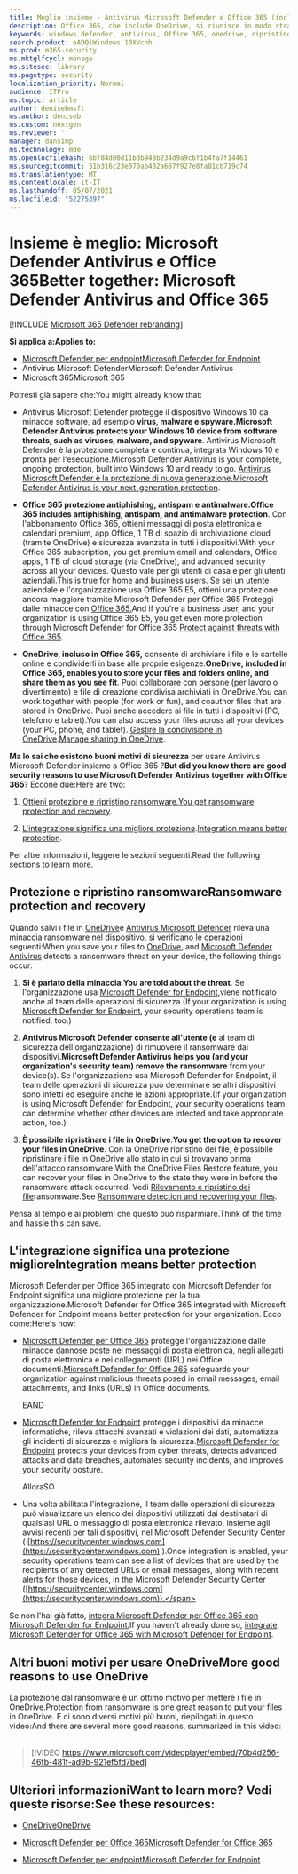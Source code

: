 ```yaml
---
title: Meglio insieme - Antivirus Microsoft Defender e Office 365 (incluso OneDrive) - migliore protezione da ransomware e cyberthreats
description: Office 365, che include OneDrive, si riunisce in modo straordinario con Antivirus Microsoft Defender. Leggi questo articolo per altre informazioni.
keywords: windows defender, antivirus, Office 365, onedrive, ripristino, ransomware
search.product: eADQiWindows 10XVcnh
ms.prod: m365-security
ms.mktglfcycl: manage
ms.sitesec: library
ms.pagetype: security
localization_priority: Normal
audience: ITPro
ms.topic: article
author: denisebmsft
ms.author: deniseb
ms.custom: nextgen
ms.reviewer: ''
manager: dansimp
ms.technology: mde
ms.openlocfilehash: 6bf84d00d11bdb948b234d9a9c6f1b4fa7f14461
ms.sourcegitcommit: 51b316c23e070ab402a687f927e8fa01cb719c74
ms.translationtype: MT
ms.contentlocale: it-IT
ms.lasthandoff: 05/07/2021
ms.locfileid: "52275397"
---
```

# <a name="better-together-microsoft-defender-antivirus-and-office-365"></a><span data-ttu-id="f6a9c-105">Insieme è meglio: Microsoft Defender Antivirus e Office 365</span><span class="sxs-lookup"><span data-stu-id="f6a9c-105">Better together: Microsoft Defender Antivirus and Office 365</span></span>

[!INCLUDE [Microsoft 365 Defender rebranding](../../includes/microsoft-defender.md)]


<span data-ttu-id="f6a9c-106">**Si applica a:**</span><span class="sxs-lookup"><span data-stu-id="f6a9c-106">**Applies to:**</span></span>
- [<span data-ttu-id="f6a9c-107">Microsoft Defender per endpoint</span><span class="sxs-lookup"><span data-stu-id="f6a9c-107">Microsoft Defender for Endpoint</span></span>](/microsoft-365/security/defender-endpoint/)
- <span data-ttu-id="f6a9c-108">Antivirus Microsoft Defender</span><span class="sxs-lookup"><span data-stu-id="f6a9c-108">Microsoft Defender Antivirus</span></span>
- <span data-ttu-id="f6a9c-109">Microsoft 365</span><span class="sxs-lookup"><span data-stu-id="f6a9c-109">Microsoft 365</span></span>

<span data-ttu-id="f6a9c-110">Potresti già sapere che:</span><span class="sxs-lookup"><span data-stu-id="f6a9c-110">You might already know that:</span></span>

- <span data-ttu-id="f6a9c-111">Antivirus Microsoft Defender protegge il dispositivo Windows 10 da minacce software, ad esempio **virus, malware e spyware.**</span><span class="sxs-lookup"><span data-stu-id="f6a9c-111">**Microsoft Defender Antivirus protects your Windows 10 device from software threats, such as viruses, malware, and spyware**.</span></span> <span data-ttu-id="f6a9c-112">Antivirus Microsoft Defender è la protezione completa e continua, integrata Windows 10 e pronta per l'esecuzione.</span><span class="sxs-lookup"><span data-stu-id="f6a9c-112">Microsoft Defender Antivirus is your complete, ongoing protection, built into Windows 10 and ready to go.</span></span> <span data-ttu-id="f6a9c-113">[Antivirus Microsoft Defender è la protezione di nuova generazione.](./microsoft-defender-antivirus-in-windows-10.md)</span><span class="sxs-lookup"><span data-stu-id="f6a9c-113">[Microsoft Defender Antivirus is your next-generation protection](./microsoft-defender-antivirus-in-windows-10.md).</span></span> 

- <span data-ttu-id="f6a9c-114">**Office 365 protezione antiphishing, antispam e antimalware.**</span><span class="sxs-lookup"><span data-stu-id="f6a9c-114">**Office 365 includes antiphishing, antispam, and antimalware protection**.</span></span> <span data-ttu-id="f6a9c-115">Con l'abbonamento Office 365, ottieni messaggi di posta elettronica e calendari premium, app Office, 1 TB di spazio di archiviazione cloud (tramite OneDrive) e sicurezza avanzata in tutti i dispositivi.</span><span class="sxs-lookup"><span data-stu-id="f6a9c-115">With your Office 365 subscription, you get premium email and calendars, Office apps, 1 TB of cloud storage (via OneDrive), and advanced security across all your devices.</span></span> <span data-ttu-id="f6a9c-116">Questo vale per gli utenti di casa e per gli utenti aziendali.</span><span class="sxs-lookup"><span data-stu-id="f6a9c-116">This is true for home and business users.</span></span> <span data-ttu-id="f6a9c-117">Se sei un utente aziendale e l'organizzazione usa Office 365 E5, ottieni una protezione ancora maggiore tramite Microsoft Defender per Office 365 Proteggi dalle minacce con [Office 365.](/microsoft-365/security/office-365-security/protect-against-threats)</span><span class="sxs-lookup"><span data-stu-id="f6a9c-117">And if you're a business user, and your organization is using Office 365 E5, you get even more protection through Microsoft Defender for Office 365 [Protect against threats with Office 365](/microsoft-365/security/office-365-security/protect-against-threats).</span></span>

- <span data-ttu-id="f6a9c-118">**OneDrive, incluso in Office 365,** consente di archiviare i file e le cartelle online e condividerli in base alle proprie esigenze.</span><span class="sxs-lookup"><span data-stu-id="f6a9c-118">**OneDrive, included in Office 365, enables you to store your files and folders online, and share them as you see fit**.</span></span> <span data-ttu-id="f6a9c-119">Puoi collaborare con persone (per lavoro o divertimento) e file di creazione condivisa archiviati in OneDrive.</span><span class="sxs-lookup"><span data-stu-id="f6a9c-119">You can work together with people (for work or fun), and coauthor files that are stored in OneDrive.</span></span> <span data-ttu-id="f6a9c-120">Puoi anche accedere ai file in tutti i dispositivi (PC, telefono e tablet).</span><span class="sxs-lookup"><span data-stu-id="f6a9c-120">You can also access your files across all your devices (your PC, phone, and tablet).</span></span> <span data-ttu-id="f6a9c-121">[Gestire la condivisione in OneDrive](/OneDrive/manage-sharing).</span><span class="sxs-lookup"><span data-stu-id="f6a9c-121">[Manage sharing in OneDrive](/OneDrive/manage-sharing).</span></span>

<span data-ttu-id="f6a9c-122">**Ma lo sai che esistono buoni motivi di sicurezza** per usare Antivirus Microsoft Defender insieme a Office 365 ?</span><span class="sxs-lookup"><span data-stu-id="f6a9c-122">**But did you know there are good security reasons to use Microsoft Defender Antivirus together with Office 365**?</span></span> <span data-ttu-id="f6a9c-123">Eccone due:</span><span class="sxs-lookup"><span data-stu-id="f6a9c-123">Here are two:</span></span>

 1. <span data-ttu-id="f6a9c-124">[Ottieni protezione e ripristino ransomware.](#ransomware-protection-and-recovery)</span><span class="sxs-lookup"><span data-stu-id="f6a9c-124">[You get ransomware protection and recovery](#ransomware-protection-and-recovery).</span></span>

 2. <span data-ttu-id="f6a9c-125">[L'integrazione significa una migliore protezione](#integration-means-better-protection).</span><span class="sxs-lookup"><span data-stu-id="f6a9c-125">[Integration means better protection](#integration-means-better-protection).</span></span>

<span data-ttu-id="f6a9c-126">Per altre informazioni, leggere le sezioni seguenti.</span><span class="sxs-lookup"><span data-stu-id="f6a9c-126">Read the following sections to learn more.</span></span>

## <a name="ransomware-protection-and-recovery"></a><span data-ttu-id="f6a9c-127">Protezione e ripristino ransomware</span><span class="sxs-lookup"><span data-stu-id="f6a9c-127">Ransomware protection and recovery</span></span>

<span data-ttu-id="f6a9c-128">Quando salvi i file in [OneDrive](/onedrive)e [Antivirus Microsoft Defender](./microsoft-defender-antivirus-in-windows-10.md) rileva una minaccia ransomware nel dispositivo, si verificano le operazioni seguenti:</span><span class="sxs-lookup"><span data-stu-id="f6a9c-128">When you save your files to [OneDrive](/onedrive), and [Microsoft Defender Antivirus](./microsoft-defender-antivirus-in-windows-10.md) detects a ransomware threat on your device, the following things occur:</span></span>

1. <span data-ttu-id="f6a9c-129">**Si è parlato della minaccia**.</span><span class="sxs-lookup"><span data-stu-id="f6a9c-129">**You are told about the threat**.</span></span> <span data-ttu-id="f6a9c-130">Se l'organizzazione usa [Microsoft Defender for Endpoint,](microsoft-defender-endpoint.md)viene notificato anche al team delle operazioni di sicurezza.</span><span class="sxs-lookup"><span data-stu-id="f6a9c-130">(If your organization is using [Microsoft Defender for Endpoint](microsoft-defender-endpoint.md), your security operations team is notified, too.)</span></span>

2. <span data-ttu-id="f6a9c-131">**Antivirus Microsoft Defender consente all'utente (e** al team di sicurezza dell'organizzazione) di rimuovere il ransomware dai dispositivi.</span><span class="sxs-lookup"><span data-stu-id="f6a9c-131">**Microsoft Defender Antivirus helps you (and your organization's security team) remove the ransomware** from your device(s).</span></span> <span data-ttu-id="f6a9c-132">Se l'organizzazione usa Microsoft Defender for Endpoint, il team delle operazioni di sicurezza può determinare se altri dispositivi sono infetti ed eseguire anche le azioni appropriate.</span><span class="sxs-lookup"><span data-stu-id="f6a9c-132">(If your organization is using Microsoft Defender for Endpoint, your security operations team can determine whether other devices are infected and take appropriate action, too.)</span></span>

3. <span data-ttu-id="f6a9c-133">**È possibile ripristinare i file in OneDrive**.</span><span class="sxs-lookup"><span data-stu-id="f6a9c-133">**You get the option to recover your files in OneDrive**.</span></span> <span data-ttu-id="f6a9c-134">Con la OneDrive ripristino dei file, è possibile ripristinare i file in OneDrive allo stato in cui si trovavano prima dell'attacco ransomware.</span><span class="sxs-lookup"><span data-stu-id="f6a9c-134">With the OneDrive Files Restore feature, you can recover your files in OneDrive to the state they were in before the ransomware attack occurred.</span></span> <span data-ttu-id="f6a9c-135">Vedi [Rilevamento e ripristino dei file](https://support.office.com/article/0d90ec50-6bfd-40f4-acc7-b8c12c73637f)ransomware.</span><span class="sxs-lookup"><span data-stu-id="f6a9c-135">See [Ransomware detection and recovering your files](https://support.office.com/article/0d90ec50-6bfd-40f4-acc7-b8c12c73637f).</span></span>

<span data-ttu-id="f6a9c-136">Pensa al tempo e ai problemi che questo può risparmiare.</span><span class="sxs-lookup"><span data-stu-id="f6a9c-136">Think of the time and hassle this can save.</span></span> 

## <a name="integration-means-better-protection"></a><span data-ttu-id="f6a9c-137">L'integrazione significa una protezione migliore</span><span class="sxs-lookup"><span data-stu-id="f6a9c-137">Integration means better protection</span></span>

<span data-ttu-id="f6a9c-138">Microsoft Defender per Office 365 integrato con Microsoft Defender for Endpoint significa una migliore protezione per la tua organizzazione.</span><span class="sxs-lookup"><span data-stu-id="f6a9c-138">Microsoft Defender for Office 365 integrated with Microsoft Defender for Endpoint means better protection for your organization.</span></span> <span data-ttu-id="f6a9c-139">Ecco come:</span><span class="sxs-lookup"><span data-stu-id="f6a9c-139">Here's how:</span></span>

- <span data-ttu-id="f6a9c-140">[Microsoft Defender per Office 365](/microsoft-365/security/office-365-security/office-365-atp) protegge l'organizzazione dalle minacce dannose poste nei messaggi di posta elettronica, negli allegati di posta elettronica e nei collegamenti (URL) nei Office documenti.</span><span class="sxs-lookup"><span data-stu-id="f6a9c-140">[Microsoft Defender for Office 365](/microsoft-365/security/office-365-security/office-365-atp) safeguards your organization against malicious threats posed in email messages, email attachments, and links (URLs) in Office documents.</span></span>

    <span data-ttu-id="f6a9c-141">E</span><span class="sxs-lookup"><span data-stu-id="f6a9c-141">AND</span></span>

- <span data-ttu-id="f6a9c-142">[Microsoft Defender for Endpoint](microsoft-defender-endpoint.md) protegge i dispositivi da minacce informatiche, rileva attacchi avanzati e violazioni dei dati, automatizza gli incidenti di sicurezza e migliora la sicurezza.</span><span class="sxs-lookup"><span data-stu-id="f6a9c-142">[Microsoft Defender for Endpoint](microsoft-defender-endpoint.md) protects your devices from cyber threats, detects advanced attacks and data breaches, automates security incidents, and improves your security posture.</span></span>

    <span data-ttu-id="f6a9c-143">Allora</span><span class="sxs-lookup"><span data-stu-id="f6a9c-143">SO</span></span>

- <span data-ttu-id="f6a9c-144">Una volta abilitata l'integrazione, il team delle operazioni di sicurezza può visualizzare un elenco dei dispositivi utilizzati dai destinatari di qualsiasi URL o messaggio di posta elettronica rilevato, insieme agli avvisi recenti per tali dispositivi, nel Microsoft Defender Security Center ( [https://securitycenter.windows.com](https://securitycenter.windows.com) ).</span><span class="sxs-lookup"><span data-stu-id="f6a9c-144">Once integration is enabled, your security operations team can see a list of devices that are used by the recipients of any detected URLs or email messages, along with recent alerts for those devices, in the Microsoft Defender Security Center ([https://securitycenter.windows.com](https://securitycenter.windows.com)).</span></span>

<span data-ttu-id="f6a9c-145">Se non l'hai già fatto, [integra Microsoft Defender per Office 365 con Microsoft Defender for Endpoint.](/microsoft-365/security/office-365-security/integrate-office-365-ti-with-wdatp)</span><span class="sxs-lookup"><span data-stu-id="f6a9c-145">If you haven't already done so, [integrate Microsoft Defender for Office 365 with Microsoft Defender for Endpoint](/microsoft-365/security/office-365-security/integrate-office-365-ti-with-wdatp).</span></span>

## <a name="more-good-reasons-to-use-onedrive"></a><span data-ttu-id="f6a9c-146">Altri buoni motivi per usare OneDrive</span><span class="sxs-lookup"><span data-stu-id="f6a9c-146">More good reasons to use OneDrive</span></span>

<span data-ttu-id="f6a9c-147">La protezione dal ransomware è un ottimo motivo per mettere i file in OneDrive.</span><span class="sxs-lookup"><span data-stu-id="f6a9c-147">Protection from ransomware is one great reason to put your files in OneDrive.</span></span> <span data-ttu-id="f6a9c-148">E ci sono diversi motivi più buoni, riepilogati in questo video:</span><span class="sxs-lookup"><span data-stu-id="f6a9c-148">And there are several more good reasons, summarized in this video:</span></span> <br/><br/>

> [!VIDEO https://www.microsoft.com/videoplayer/embed/70b4d256-46fb-481f-ad9b-921ef5fd7bed]

## <a name="want-to-learn-more-see-these-resources"></a><span data-ttu-id="f6a9c-149">Ulteriori informazioni</span><span class="sxs-lookup"><span data-stu-id="f6a9c-149">Want to learn more?</span></span> <span data-ttu-id="f6a9c-150">Vedi queste risorse:</span><span class="sxs-lookup"><span data-stu-id="f6a9c-150">See these resources:</span></span>

- [<span data-ttu-id="f6a9c-151">OneDrive</span><span class="sxs-lookup"><span data-stu-id="f6a9c-151">OneDrive</span></span>](/onedrive)

- [<span data-ttu-id="f6a9c-152">Microsoft Defender per Office 365</span><span class="sxs-lookup"><span data-stu-id="f6a9c-152">Microsoft Defender for Office 365</span></span>](/microsoft-365/security/office-365-security/office-365-atp)

- [<span data-ttu-id="f6a9c-153">Microsoft Defender per endpoint</span><span class="sxs-lookup"><span data-stu-id="f6a9c-153">Microsoft Defender for Endpoint</span></span>](microsoft-defender-endpoint.md)